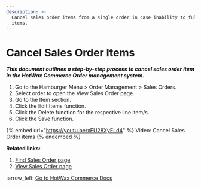 ```yaml
---
description: >-
  Cancel sales order items from a single order in case inability to fulfil those
  items.
---
```


# Cancel Sales Order Items

_**This document outlines a step-by-step process to cancel sales order item in the HotWax Commerce Order management system.**_

1. Go to the Hamburger Menu > Order Management > Sales Orders.&#x20;
2. Select order to open the View Sales Order page.
3. Go to the Item section.&#x20;
4. Click the Edit Items function.
5. Click the Delete function for  the respective line item/s.
6. Click the Save function.

{% embed url="https://youtu.be/xFU28XyELd4" %}
Video: Cancel Sales Order items
{% endembed %}



**Related links:**&#x20;

1. &#x20;[Find Sales Order page](http://127.0.0.1:5000/s/oLmQzGATywYkwiU9sCat/order-management/sales-orders-page)
2. &#x20;[View Sales Order page](http://127.0.0.1:5000/s/oLmQzGATywYkwiU9sCat/order-management/sales-order-view-page)



:arrow\_left: [Go to HotWax Commerce Docs](http://127.0.0.1:5000/o/l53nGvPQLhOHrKCP9HTG/s/TefRnbhmBjhScpq172vl/)
